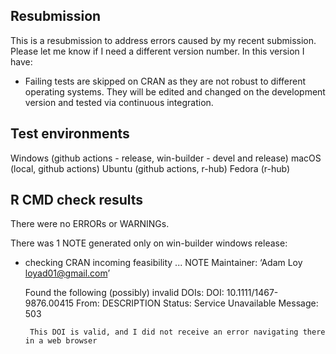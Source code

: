 ## Resubmission
This is a resubmission to address errors caused by my recent submission. Please let me know if I need a different version number. In this version I have:

* Failing tests are skipped on CRAN as they are not robust to different operating systems. They will be edited and changed on the development version and tested via continuous integration.

## Test environments
Windows (github actions - release,  win-builder - devel and release)
macOS (local, github actions)
Ubuntu (github actions, r-hub)
Fedora (r-hub)


## R CMD check results
There were no ERRORs or WARNINGs. 

There was 1 NOTE generated only on win-builder windows release:

*  checking CRAN incoming feasibility ... NOTE
    Maintainer: ‘Adam Loy <loyad01@gmail.com>’
 
    Found the following (possibly) invalid DOIs:
      DOI: 10.1111/1467-9876.00415
        From: DESCRIPTION
        Status: Service Unavailable
        Message: 503
      
        This DOI is valid, and I did not receive an error navigating there in a web browser
